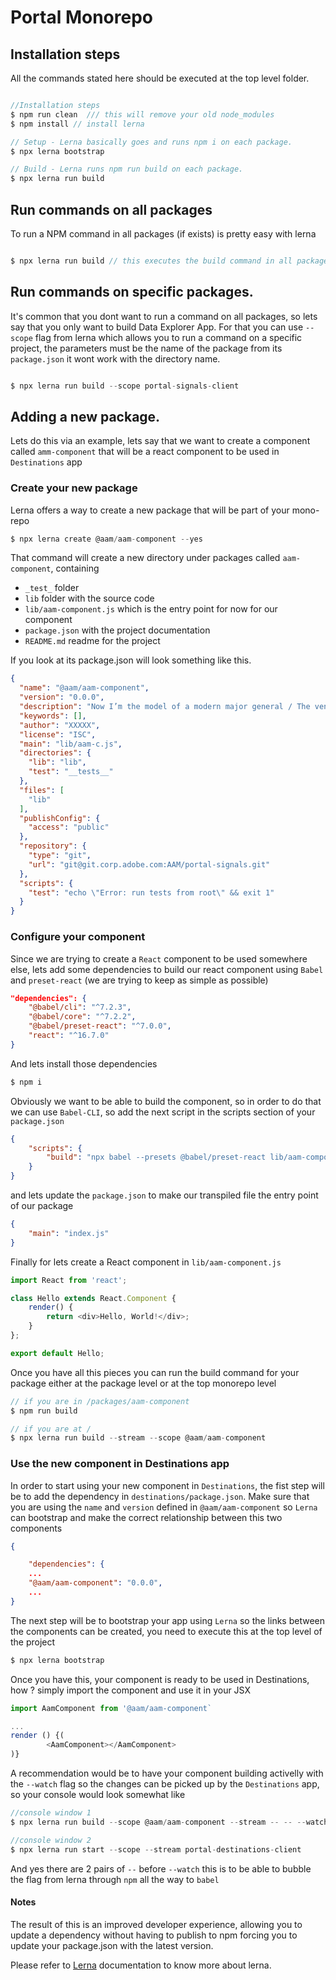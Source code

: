 # Portal Monorepo

## Installation steps

All the commands stated here should be executed at the top level folder.

``` javascript

//Installation steps
$ npm run clean  /// this will remove your old node_modules
$ npm install // install lerna

// Setup - Lerna basically goes and runs npm i on each package.
$ npx lerna bootstrap

// Build - Lerna runs npm run build on each package.
$ npx lerna run build

```

## Run commands on all packages

To run a NPM command in all packages (if exists) is pretty easy with lerna

``` javascript

$ npx lerna run build // this executes the build command in all packages

```

## Run commands on specific packages.

It's common that you dont want to run a command on all packages, so lets say that you only want to build Data Explorer App. For that you can use `--scope` flag from lerna which allows you to run a command on a specific project, the parameters must be the name of the package from its `package.json` it wont work with the directory name.

``` javascript

$ npx lerna run build --scope portal-signals-client

```

## Adding a new package.

Lets do this via an example, lets say that we want to create a component called `amm-component` that will be a react component to be used in `Destinations` app

### Create your new package

Lerna offers a way to create a new package that will be part of your mono-repo

```javascript
$ npx lerna create @aam/aam-component --yes
```

That command will create a new directory under packages called `aam-component`, containing

- `_test_` folder
- `lib` folder with the source code
- `lib/aam-component.js` which is the entry point for now for our component
- `package.json` with the project documentation
- `README.md` readme for the project

If you look at its package.json will look something like this.

``` json
{
  "name": "@aam/aam-component",
  "version": "0.0.0",
  "description": "Now I’m the model of a modern major general / The venerated Virginian veteran whose men are all / Lining up, to put me up on a pedestal / Writin’ letters to relatives / Embellishin’ my elegance and eloquence / But the elephant is in the room / The truth is in ya face when ya hear the British cannons go / BOOM",
  "keywords": [],
  "author": "XXXXX",
  "license": "ISC",
  "main": "lib/aam-c.js",
  "directories": {
    "lib": "lib",
    "test": "__tests__"
  },
  "files": [
    "lib"
  ],
  "publishConfig": {
    "access": "public"
  },
  "repository": {
    "type": "git",
    "url": "git@git.corp.adobe.com:AAM/portal-signals.git"
  },
  "scripts": {
    "test": "echo \"Error: run tests from root\" && exit 1"
  }
}
```
### Configure your component

Since we are trying to create a `React` component to be used somewhere else, lets add some dependencies to build our react component using `Babel` and `preset-react` (we are trying to keep as simple as possible)

``` json
"dependencies": {
    "@babel/cli": "^7.2.3",
    "@babel/core": "^7.2.2",
    "@babel/preset-react": "^7.0.0",
    "react": "^16.7.0"
}
```
And lets install those dependencies

```javascript
$ npm i
```

Obviously we want to be able to build the component, so in order to do that we can use `Babel-CLI`, so add the next script in the scripts section of your `package.json`

``` json
{
    "scripts": {
        "build": "npx babel --presets @babel/preset-react lib/aam-component.js -o index.js"
    }
}
```

and lets update the `package.json` to make our transpiled file the entry point of our package

``` json
{
    "main": "index.js"
}
```

Finally for lets create a React component in `lib/aam-component.js`

``` javascript
import React from 'react';

class Hello extends React.Component {
    render() {
        return <div>Hello, World!</div>;
    }
};

export default Hello;

```

Once you have all this pieces you can run the build command for your package either at the package level or at the top monorepo level

``` javascript
// if you are in /packages/aam-component
$ npm run build

// if you are at /
$ npx lerna run build --stream --scope @aam/aam-component
```

### Use the new component in Destinations app

In order to start using your new component in `Destinations`, the fist step will be to add the dependency in  `destinations/package.json`.
Make sure that you are using the `name` and `version` defined in `@aam/aam-component` so `Lerna` can bootstrap and make the correct relationship between this two components

``` json
{

    "dependencies": {
    ...
    "@aam/aam-component": "0.0.0",
    ...
}
```

The next step will be to bootstrap your app using `Lerna` so the links between the components can be created, you need to execute this at the top level of the project

``` javascript
$ npx lerna bootstrap
```

Once you have this, your component is ready to be used in Destinations, how ? simply import the component and use it in your JSX

``` javascript
import AamComponent from '@aam/aam-component`

...
render () {(
        <AamComponent></AamComponent>
)}
```

A recommendation would be to have your component building activelly with the `--watch` flag so the changes can be picked up by the `Destinations` app, so your console would look somewhat like

```javascript
//console window 1
$ npx lerna run build --scope @aam/aam-component --stream -- -- --watch

//console window 2
$ npx lerna run start --scope --stream portal-destinations-client
```

And yes there are 2 pairs of `--` before `--watch` this is to be able to bubble the flag from lerna through `npm` all the way to `babel`

#### Notes
The result of this is an improved developer experience, allowing you to update a dependency without having to publish to npm forcing you to update your package.json with the latest version.

Please refer to [Lerna](https://github.com/lerna/lerna#readme) documentation to know more about lerna.

